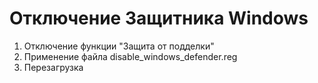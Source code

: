 # Отключение Защитника Windows

1. Отключение функции "Защита от подделки"
2. Применение файла disable_windows_defender.reg
3. Перезагрузка